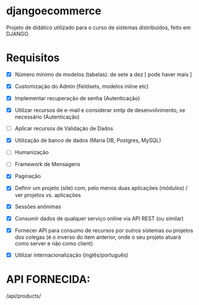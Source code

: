# djangoecommerce
Projeto de didático utilizado para o curso de sistemas distribuídos, feito em DJANGO.


# Requisitos
- [x] Número mínimo de modelos (tabelas): de sete a dez [ pode haver mais ] 
- [x] Customização do Admin (fieldsets, modelos inline etc)
- [x] Implementar recuperação de senha (Autenticação)
- [x] Utilizar recursos de e-mail e considerar smtp de desenvolvimento, se necessário (Autenticação)
- [ ] Aplicar recursos de Validação de Dados 
- [x] Utilização de banco de dados (Maria DB, Postgres, MySQL)
- [ ] Humanização
- [ ] Framework de Mensagens
- [x] Paginação
- [x] Definir um projeto (site) com, pelo menos duas aplicações (módulos) / ver projetos vs. aplicações
- [x] Sessões anônimas 
- [x] Consumir dados de qualquer serviço online via API REST (ou similar)
- [x] Fornecer API para consumo de recursos por outros sistemas ou projetos dos colegas (é o inverso do item anterior, onde o seu projeto atuará como server e não como client)
- [x] Utilizar internacionalização (inglês/português)




# API FORNECIDA:
/api/products/
